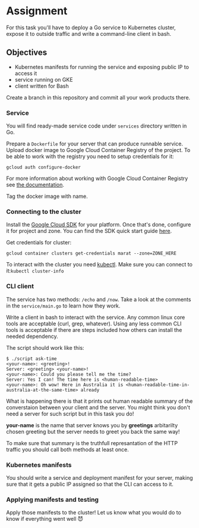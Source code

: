 # Assignment

For this task you'll have to deploy a Go service to Kubernetes cluster, expose it to outside traffic and write a command-line client in bash.

## Objectives
- Kubernetes manifests for running the service and exposing public IP to access it
- service running on GKE
- client written for Bash

Create a branch in this repository and commit all your work products there.

### Service

You will find ready-made service code under `services` directory written in Go.

Prepare a `Dockerfile` for your server that can produce runnable service. Upload docker image to Google Cloud Container Registry of the project.  To be able to work with the registry you need to setup credentials for it:
```
gcloud auth configure-docker
```
For more information about working with Google Cloud Container Registry see [the documentation](https://cloud.google.com/container-registry/docs/pushing-and-pulling).

Tag the docker image with name.


### Connecting to the cluster

Install the [Google Cloud SDK](https://cloud.google.com/sdk/) for your platform.
Once that's done, configure it for project and zone.
You can find the SDK quick start guide
[here](https://cloud.google.com/sdk/docs/quickstarts).

Get credentials for cluster:
```
gcloud container clusters get-credentials marat --zone=ZONE_HERE
```
To interact with the cluster you need
[kubectl](https://kubernetes.io/docs/tasks/tools/install-kubectl/).  Make sure you can connect to it:`kubectl cluster-info`

### CLI client
The service has two methods: `/echo` and `/now`. Take a look at the comments in the `service/main.go` to learn how they work.

Write a client in bash to interact with the service. Any common linux core tools are acceptable (curl, grep, whatever). Using any less common CLI tools is acceptable if there are steps included how others can install the needed dependency.

The script should work like this:
```
$ ./script ask-time
<your-name>: <greeting>!
Server: <greeting> <your-name>!
<your-name>: Could you please tell me the time?
Server: Yes I can! The time here is <human-readable-time>
<your-name>: Oh wow! Here in Australia it is <human-readable-time-in-australia-at-the-same-time> already
```
What is happening there is that it prints out human readable summary of the converstaion between your client and the server.
You might think you don't need a server for such script but in this task you do!

**your-name** is the name that server knows you by
**greetings** arbitarilty chosen greeting but the server needs to greet you back the same way!

To make sure that summary is the truthfull represantation of the HTTP traffic you should call both methods at least once.


### Kubernetes manifests

You should write a service and deployment manifest for your server, making sure that it gets a public IP assigned so that the CLI can access to it.

### Applying manifests and testing

Apply those manifests to the cluster! Let us know what you would do to know if everything went well 😈
